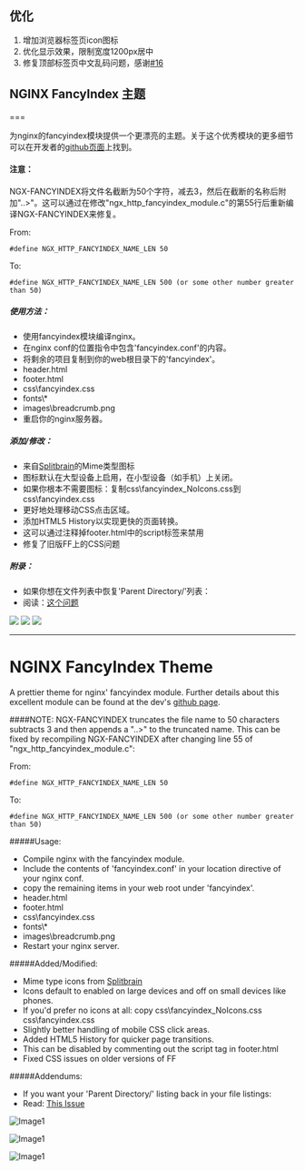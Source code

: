## 优化

1. 增加浏览器标签页icon图标
2. 优化显示效果，限制宽度1200px居中
3. 修复顶部标签页中文乱码问题，感谢[#16](https://github.com/TheInsomniac/Nginx-Fancyindex-Theme/pull/16)

## NGINX FancyIndex 主题  
===  
  
为nginx的fancyindex模块提供一个更漂亮的主题。关于这个优秀模块的更多细节可以在开发者的[github页面](https://github.com/aperezdc/ngx-fancyindex)上找到。  
  
#### 注意：  
NGX-FANCYINDEX将文件名截断为50个字符，减去3，然后在截断的名称后附加"..>"。这可以通过在修改"ngx_http_fancyindex_module.c"的第55行后重新编译NGX-FANCYINDEX来修复。  

From:

    #define NGX_HTTP_FANCYINDEX_NAME_LEN 50

To:

    #define NGX_HTTP_FANCYINDEX_NAME_LEN 500 (or some other number greater than 50)
  
##### 使用方法：  
 - 使用fancyindex模块编译nginx。  
 - 在nginx conf的位置指令中包含'fancyindex.conf'的内容。  
 - 将剩余的项目复制到你的web根目录下的'fancyindex'。  
  - header.html  
  - footer.html  
  - css\fancyindex.css  
  - fonts\\*  
  - images\breadcrumb.png  
 - 重启你的nginx服务器。  
  
##### 添加/修改：  
 - 来自[Splitbrain](http://www.splitbrain.org/projects/file_icons)的Mime类型图标  
  - 图标默认在大型设备上启用，在小型设备（如手机）上关闭。  
  - 如果你根本不需要图标：复制css\fancyindex_NoIcons.css到css\fancyindex.css  
 - 更好地处理移动CSS点击区域。  
 - 添加HTML5 History以实现更快的页面转换。  
  - 这可以通过注释掉footer.html中的script标签来禁用  
 - 修复了旧版FF上的CSS问题  
  
##### 附录：  
 - 如果你想在文件列表中恢复'Parent Directory/'列表：  
  - 阅读：[这个问题](https://github.com/TheInsomniac/Nginx-Fancyindex-Theme/issues/1#issuecomment-43936700)  
  
<img src="https://raw.githubusercontent.com/TheInsomniac/Nginx-Fancyindex-Theme/master/images/fancyindex.png">  
<img src="https://raw.githubusercontent.com/TheInsomniac/Nginx-Fancyindex-Theme/master/images/fancyindex1.png">  
<img src="https://raw.githubusercontent.com/TheInsomniac/Nginx-Fancyindex-Theme/master/images/fancyindex2.png">

---

NGINX FancyIndex Theme
===

A prettier theme for nginx' fancyindex module. Further details about this excellent
module can be found at the dev's [github page](https://github.com/aperezdc/ngx-fancyindex).

####NOTE:
NGX-FANCYINDEX truncates the file name to 50 characters subtracts 3 and then
appends a "..>" to the truncated name. This can be fixed by recompiling
NGX-FANCYINDEX after changing line 55 of "ngx_http_fancyindex_module.c":

From:

    #define NGX_HTTP_FANCYINDEX_NAME_LEN 50

To:

    #define NGX_HTTP_FANCYINDEX_NAME_LEN 500 (or some other number greater than 50)

#####Usage:
 - Compile nginx with the fancyindex module.
 - Include the contents of 'fancyindex.conf' in your location directive of your nginx conf.
 - copy the remaining items in your web root under 'fancyindex'.
  - header.html
  - footer.html
  - css\fancyindex.css
  - fonts\\*
  - images\breadcrumb.png
 - Restart your nginx server.

#####Added/Modified:
 - Mime type icons from [Splitbrain](http://www.splitbrain.org/projects/file_icons)
  - Icons default to enabled on large devices and off on small devices like phones.
  - If you'd prefer no icons at all: copy css\fancyindex_NoIcons.css css\fancyindex.css
 - Slightly better handling of mobile CSS click areas.
 - Added HTML5 History for quicker page transitions.
  - This can be disabled by commenting out the script tag in footer.html
 - Fixed CSS issues on older versions of FF

#####Addendums:
 - If you want your 'Parent Directory/' listing back in your file listings:
  - Read: [This Issue](https://github.com/TheInsomniac/Nginx-Fancyindex-Theme/issues/1#issuecomment-43936700)

![Image1](https://raw.githubusercontent.com/TheInsomniac/Nginx-Fancyindex-Theme/master/images/fancyindex.png)

![Image1](https://raw.githubusercontent.com/TheInsomniac/Nginx-Fancyindex-Theme/master/images/fancyindex1.png)

![Image1](https://raw.githubusercontent.com/TheInsomniac/Nginx-Fancyindex-Theme/master/images/fancyindex2.png)
